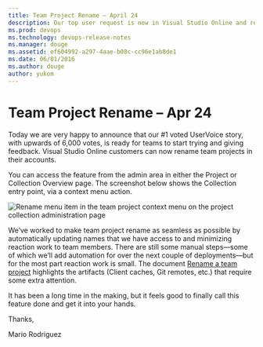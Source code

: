 ```yaml
---
title: Team Project Rename – April 24
description: Our top user request is now in Visual Studio Online and ready for feedback - customers can now rename team projects in their accounts.
ms.prod: devops
ms.technology: devops-release-notes
ms.manager: douge
ms.assetid: ef604992-a297-4aae-b08c-cc96e1ab8de1
ms.date: 06/01/2016
ms.author: douge
author: yukom
---
```


# Team Project Rename – Apr 24

Today we are very happy to announce that our #1 voted UserVoice story, with upwards of 6,000 votes, is ready for teams to start trying and giving feedback. Visual Studio Online customers can now rename team projects in their accounts.

You can access the feature from the admin area in either the Project or Collection Overview page. The screenshot below shows the Collection entry point, via a context menu action.

![Rename menu item in the team project context menu on the project collection administration page](_img/4_24_01.png)

We’ve worked to make team project rename as seamless as possible by automatically updating names that we have access to and minimizing reaction work to team members. There are still some manual steps—some of which we’ll add automation for over the next couple of deployments—but for the most part reaction work is small. The document [Rename a team project](http://go.microsoft.com/fwlink/p?LinkId=528893) highlights the artifacts (Client caches, Git remotes, etc.) that require some extra attention.

It has been a long time in the making, but it feels good to finally call this feature done and get it into your hands.

Thanks,

Mario Rodriguez

